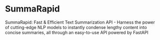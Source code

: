# SummaRapid
SummaRapid: Fast &amp; Efficient Text Summarization API - Harness the power of cutting-edge NLP models to instantly condense lengthy content into concise summaries, all through an easy-to-use API powered by FastAPI
